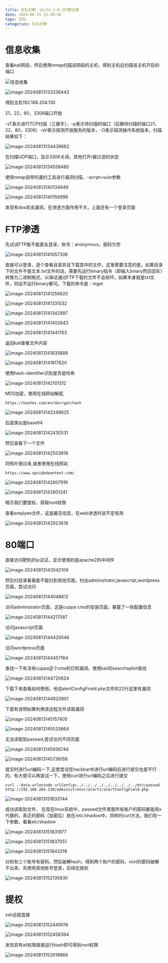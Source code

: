 ```yaml
---
title: 红队打靶：w1r3s:1.0.1打靶记录
date: 2024-08-15 15:30:55
tags: 红队
categories: 红队打靶
---
```


# 信息收集

查看kali网段，然后使用nmap扫描该网段的主机，得到主机后扫描该主机开启的端口

![信息收集](./w1r3s-1-0-1/image-20240813133303563.png)

![image-20240813133336443](./w1r3s-1-0-1/image-20240813133336443.png)

得到主机192.168.204.130

21，22，80，3306端口开放

-sT表示进行TCP扫描（三握手），-p表示待扫描的端口（后跟待扫描的端口21，22，80，3306）-sV表示探测开放服务的版本，-O表示探测操作系统版本，扫描结果如下：

![image-20240813134436662](./w1r3s-1-0-1/image-20240813134436662.png)

在扫描UDP端口，显示3306关闭，其他打开/被过滤的状态

![image-20240813134558480](./w1r3s-1-0-1/image-20240813134558480.png)

使用nmap自带的漏扫工具进行漏洞扫描，-script=vuln参数

![image-20240813140134949](./w1r3s-1-0-1/image-20240813140134949.png)

![image-20240813140156996](./w1r3s-1-0-1/image-20240813140156996.png)

发现有dos攻击漏洞，在渗透方面作用不大，上面还有一个登录页面

# FTP渗透

先试试FTP能不能匿名登录，账号：anonymous，密码为空

![image-20240813141057308](./w1r3s-1-0-1/image-20240813141057308.png)

直接可以登录，逐个查看目录并且下载其中的文件，这里需要注意的是，如果目录下的文件不是文本.txt文件的话，需要先运行binary指令（即输入binary然后回车）转换为二进制格式，以保证通过FTP下载的文件不会损坏。如果本身就是txt文件，则运不运行binary都可。下载的命令是：mget 

![image-20240813141258620](./w1r3s-1-0-1/image-20240813141258620.png)

![image-20240813141331532](./w1r3s-1-0-1/image-20240813141331532.png)

![image-20240813141342997](./w1r3s-1-0-1/image-20240813141342997.png)

![image-20240813141402843](./w1r3s-1-0-1/image-20240813141402843.png)

![image-20240813141441763](./w1r3s-1-0-1/image-20240813141441763.png)

返回kali查看文件内容

![image-20240813141835888](./w1r3s-1-0-1/image-20240813141835888.png)

![image-20240813141817820](./w1r3s-1-0-1/image-20240813141817820.png)

使用hash-identifier识别是否是哈希

![image-20240813142101312](./w1r3s-1-0-1/image-20240813142101312.png)

MD5加密，使用在线网站解密,

```
https://hashes.com/en/decrypt/hash
```

![image-20240813142349625](./w1r3s-1-0-1/image-20240813142349625.png)

后面类似是base64

![image-20240813142430531](./w1r3s-1-0-1/image-20240813142430531.png)

然后查看下一个文件

![image-20240813142503818](./w1r3s-1-0-1/image-20240813142503818.png)

将照片倒过来,或者使用在线网站

```
https://www.upsidedowntext.com/
```



![image-20240813142607919](./w1r3s-1-0-1/image-20240813142607919.png)

![image-20240813142801241](./w1r3s-1-0-1/image-20240813142801241.png)

暗示我们要提权，获取root权限

查看emplyee文件，这是雇员信息，在web渗透时说不定有用

![image-20240813142923619](./w1r3s-1-0-1/image-20240813142923619.png)

# 80端口

直接访问靶机的ip试试，显示使用的是apache2的中间件

![image-20240813143042109](./w1r3s-1-0-1/image-20240813143042109.png)

然后扫目录看看能不能扫到其他页面，扫出administrator,javascript,wordpress页面，尝试访问

![image-20240813144048612](./w1r3s-1-0-1/image-20240813144048612.png)

访问administrator页面，这是cuppa cms的安装页面，暴露了一些配置信息

![image-20240813144217587](./w1r3s-1-0-1/image-20240813144217587.png)

访问javascript页面

![image-20240813144420546](./w1r3s-1-0-1/image-20240813144420546.png)

访问wordpress页面

![image-20240813144457164](./w1r3s-1-0-1/image-20240813144457164.png)

查找一下有没有cuppa这个cms的已知漏洞，使用kali的searchsploit查找

![image-20240813144720624](./w1r3s-1-0-1/image-20240813144720624.png)

下载下来查看如何使用，他说alertConfigFireld.php文件的22行这里有漏洞

![image-20240813144920801](./w1r3s-1-0-1/image-20240813144920801.png)

下面有说明如果利用该远程文件读取漏洞

![image-20240813145157405](./w1r3s-1-0-1/image-20240813145157405.png)

![image-20240813145533864](./w1r3s-1-0-1/image-20240813145533864.png)

无法读取到passwd,尝试访问不同页面

![image-20240813145936744](./w1r3s-1-0-1/image-20240813145936744.png)

![image-20240813145736158](./w1r3s-1-0-1/image-20240813145736158.png)

提交时进行url编码一下,这里尝试在hackbar中进行url编码后进行提交也是不行的，有大佬可以再尝试一下，使用curl进行url编码之后进行提交

```
curl --data-urlencode urlConfig=../../../../../../../../../etc/passwd http://192.168.204.130/administrator/alerts/alertConfigField.php 
```

![image-20240813151633744](./w1r3s-1-0-1/image-20240813151633744.png)

成功读取到文件， 在现在linux系统中，passwd文件里面所有账户的密码都是用x代替的，真正的密码（加密后）放在/etc/shadow中，同样的curl方法，我们改一下参数，看看etc/shadow

![image-20240813151831977](./w1r3s-1-0-1/image-20240813151831977.png)

![image-20240813151837051](./w1r3s-1-0-1/image-20240813151837051.png)

![image-20240813151843318](./w1r3s-1-0-1/image-20240813151843318.png)

分别有三个账号有密码，然后破解hash，得到两个账户的密码，root的密码破解不出来，先使用其他账号登录，后续在提权

![image-20240813152135830](./w1r3s-1-0-1/image-20240813152135830.png)

# 提权

ssh远程连接

![image-20240813152449016](./w1r3s-1-0-1/image-20240813152449016.png)

![image-20240813152458394](./w1r3s-1-0-1/image-20240813152458394.png)

发现具有all权限直接运行bash即可得到root权限

![image-20240813152619868](./w1r3s/image-20240813152619868.png)